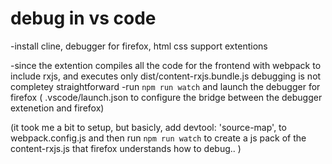 # debug in vs code
-install cline, debugger for firefox, html css support extentions

-since the extention compiles all the code for the frontend with webpack to include rxjs, and executes only dist/content-rxjs.bundle.js debugging is not completey straightforward 
-run `npm run watch` and launch the debugger for firefox ( .vscode/launch.json to configure the bridge between the debugger extenetion and firefox)

(it took me a bit to setup, but basicly, add 
    devtool: 'source-map', 
to webpack.config.js and then run `npm run watch` to create a js pack of the content-rxjs.js that firefox understands how to debug..     )
